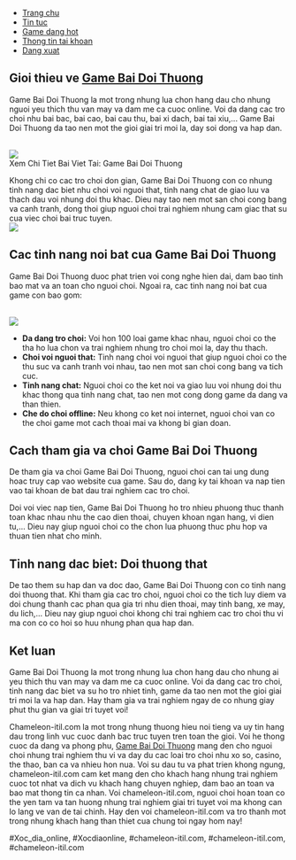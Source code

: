 <nav>
<ul>
<li><a href="#">Trang chu</a></li>
<li><a href="#">Tin tuc</a></li>
<li><a href="#">Game dang hot</a></li>
<li><a href="#">Thong tin tai khoan</a></li>
<li><a href="#">Dang xuat</a></li>
</ul>
</nav><main>
<section>
<h2>Gioi thieu ve <a href="https://chameleon-itil.com/">Game Bai Doi Thuong</a></h2>
<p>Game Bai Doi Thuong la mot trong nhung lua chon hang dau cho nhung nguoi yeu thich thu van may va dam me ca cuoc online. Voi da dang cac tro choi nhu bai bac, bai cao, bai cau thu, bai xi dach, bai tai xiu,... Game Bai Doi Thuong da tao nen mot the gioi giai tri moi la, day soi dong va hap dan.</p><br><img src="https://chameleon-itil.com/wp-content/uploads/2025/03/game-bai-doi-thuong-pub-g-96-300x225.jpg"></br>
Xem Chi Tiet Bai Viet Tai: Game Bai Doi Thuong
<p>Khong chi co cac tro choi don gian, Game Bai Doi Thuong con co nhung tinh nang dac biet nhu choi voi nguoi that, tinh nang chat de giao luu va thach dau voi nhung doi thu khac. Dieu nay tao nen mot san choi cong bang va canh tranh, dong thoi giup nguoi choi trai nghiem nhung cam giac that su cua viec choi bai truc tuyen.<br><img src="https://chameleon-itil.com/wp-content/uploads/2025/03/game-bai-doi-thuong-pub-g-99-300x225.jpg"></br>
</section>
<section>
<h2>Cac tinh nang noi bat cua Game Bai Doi Thuong</h2>
<p>Game Bai Doi Thuong duoc phat trien voi cong nghe hien dai, dam bao tinh bao mat va an toan cho nguoi choi. Ngoai ra, cac tinh nang noi bat cua game con bao gom:</p><br><img src="https://chameleon-itil.com/wp-content/uploads/2025/03/game-bai-doi-thuong-pub-g-143-300x225.jpg"></br>
<ul>
<li><strong>Da dang tro choi:</strong> Voi hon 100 loai game khac nhau, nguoi choi co the tha ho lua chon va trai nghiem nhung tro choi moi la, day thu thach.</li>
<li><strong>Choi voi nguoi that:</strong> Tinh nang choi voi nguoi that giup nguoi choi co the thu suc va canh tranh voi nhau, tao nen mot san choi cong bang va tich cuc.</li>
<li><strong>Tinh nang chat:</strong> Nguoi choi co the ket noi va giao luu voi nhung doi thu khac thong qua tinh nang chat, tao nen mot cong dong game da dang va than thien.</li>
<li><strong>Che do choi offline:</strong> Neu khong co ket noi internet, nguoi choi van co the choi game mot cach thoai mai va khong bi gian doan.</li>
</ul>
</section>
<section>
<h2>Cach tham gia va choi Game Bai Doi Thuong</h2>
<p>De tham gia va choi Game Bai Doi Thuong, nguoi choi can tai ung dung hoac truy cap vao website cua game. Sau do, dang ky tai khoan va nap tien vao tai khoan de bat dau trai nghiem cac tro choi.
<p>Doi voi viec nap tien, Game Bai Doi Thuong ho tro nhieu phuong thuc thanh toan khac nhau nhu the cao dien thoai, chuyen khoan ngan hang, vi dien tu,... Dieu nay giup nguoi choi co the chon lua phuong thuc phu hop va thuan tien nhat cho minh.</p>
</section>
<section>
<h2>Tinh nang dac biet: Doi thuong that</h2>
<p>De tao them su hap dan va doc dao, Game Bai Doi Thuong con co tinh nang doi thuong that. Khi tham gia cac tro choi, nguoi choi co the tich luy diem va doi chung thanh cac phan qua gia tri nhu dien thoai, may tinh bang, xe may, du lich,... Dieu nay giup nguoi choi khong chi trai nghiem cac tro choi thu vi ma con co co hoi so huu nhung phan qua hap dan.
</section>
<section>
<h2>Ket luan</h2>
<p>Game Bai Doi Thuong la mot trong nhung lua chon hang dau cho nhung ai yeu thich thu van may va dam me ca cuoc online. Voi da dang cac tro choi, tinh nang dac biet va su ho tro nhiet tinh, game da tao nen mot the gioi giai tri moi la va hap dan. Hay tham gia va trai nghiem ngay de co nhung giay phut thu gian va giai tri tuyet voi!</p>
</section>
</main><p>Chameleon-itil.com la mot trong nhung thuong hieu noi tieng va uy tin hang dau trong linh vuc cuoc danh bac truc tuyen tren toan the gioi. Voi he thong cuoc da dang va phong phu, <a href="https://chameleon-itil.com/">Game Bai Doi Thuong</a> mang den cho nguoi choi nhung trai nghiem thu vi va day du cac loai tro choi nhu xo so, casino, the thao, ban ca va nhieu hon nua. Voi su dau tu va phat trien khong ngung, chameleon-itil.com cam ket mang den cho khach hang nhung trai nghiem cuoc tot nhat va dich vu khach hang chuyen nghiep, dam bao an toan va bao mat thong tin ca nhan. Voi chameleon-itil.com, nguoi choi hoan toan co the yen tam va tan huong nhung trai nghiem giai tri tuyet voi ma khong can lo lang ve van de tai chinh. Hay den voi chameleon-itil.com va tro thanh mot trong nhung khach hang than thiet cua chung toi ngay hom nay!</p>
#Xoc_dia_online, #Xocdiaonline, #chameleon-itil.com, #chameleon-itil.com, #chameleon-itil.com
